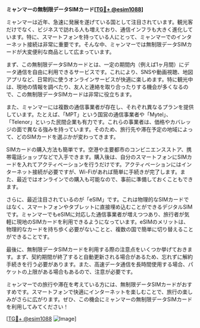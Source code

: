 **ミャンマーの無制限データSIMカード[[TG💪+ @esim1088](https://t.me/s/esim1088)]**

ミャンマーは近年、急速に発展を遂げている国として注目されています。観光客だけでなく、ビジネスで訪れる人も増えており、通信インフラも大きく進化しています。特に、スマートフォンを持っている人にとって、ミャンマーでのインターネット接続は非常に重要です。そんな中、ミャンマーでは無制限データSIMカードが大変便利な商品として広まっています。

まず、この無制限データSIMカードとは、一定の期間内（例えば1ヶ月間）にデータ通信を自由に利用できるサービスです。これにより、SNSや動画視聴、地図アプリなど、日常的に使うオンラインサービスが快適に楽しめます。特に観光中は、現地の情報を調べたり、友人と連絡を取り合ったりする機会が多くなるので、この無制限データSIMカードは非常に役立ちます。

また、ミャンマーには複数の通信事業者が存在し、それぞれ異なるプランを提供しています。たとえば、「MPT」という国営の通信事業者や「Mytel」、「Telenor」といった民間企業も有力です。これらの事業者は、価格やカバレッジの面で異なる強みを持っています。そのため、旅行先や滞在予定の地域によって、どのSIMカードを選ぶかが変わってきます。

SIMカードの購入方法も簡単です。空港や主要都市のコンビニエンスストア、携帯電話ショップなどで入手できます。購入後は、自分のスマートフォンにSIMカードを入れてアクティベーションを行うだけです。アクティベーションにはインターネット接続が必要ですが、Wi-Fiがあれば簡単に手続きが完了します。また、最近ではオンラインでの購入も可能なので、事前に準備しておくこともできます。

さらに、最近注目されているのが「eSIM」です。これは物理的なSIMカードではなく、スマートフォンやタブレットに直接埋め込むことができるデジタルSIMです。ミャンマーでもeSIMに対応した通信事業者が増えつつあり、旅行者が気軽に現地のSIMカードを利用できるようになっています。eSIMのメリットは、物理的なカードを持ち歩く必要がないことと、複数の国で簡単に切り替えることができることです。

最後に、無制限データSIMカードを利用する際の注意点をいくつか挙げておきます。まず、契約期間が終了すると自動更新される場合があるため、忘れずに解約手続きを行う必要があります。また、高速データ通信を長時間使用する場合、パケットの上限がある場合もあるので、注意が必要です。

ミャンマーでの旅行や滞在を考えている方には、無制限データSIMカードがおすすめです。スマートフォンで快適にインターネットを楽しむことで、旅行の楽しみがさらに広がります。ぜひ、この機会にミャンマーの無制限データSIMカードを利用してみてください！

[[TG💪+ @esim1088](https://t.me/s/esim1088) ![Image](https://i.postimg.cc/Y0z9fWf4/image.png)]
